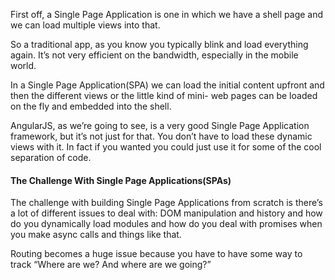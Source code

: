 First off, a Single Page Application is one in which we have a shell page and we can load multiple views into that.

So a traditional app, as you know you typically blink and load everything again. It’s not very efficient
on the bandwidth, especially in the mobile world.

In a Single Page Application(SPA) we can load the initial content upfront and then the different views or the little kind of mini- web pages can be loaded on the fly and embedded into the shell.

AngularJS, as we’re going to see, is a very good Single Page Application framework, but it’s not just for that. You don’t have to load these dynamic views with it. In fact if you wanted you could just use it for some of the cool separation of code. 

#### The Challenge With Single Page Applications(SPAs)

The challenge with building Single Page Applications from scratch is there’s a lot of different issues to deal with: DOM manipulation and history and how do you dynamically load modules and how do you deal with promises when you make async calls and things like that.

Routing becomes a huge issue because you have to have some way to track “Where are we? And where are we going?”
